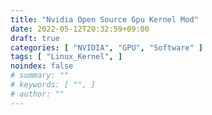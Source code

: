 ```yaml
---
title: "Nvidia Open Source Gpu Kernel Mod"
date: 2022-05-12T20:32:59+09:00
draft: true
categories: [ "NVIDIA", "GPU", "Software" ]
tags: [ "Linux_Kernel", ]
noindex: false
# summary: ""
# keywords: [ "", ]
# author: ""
---
```


